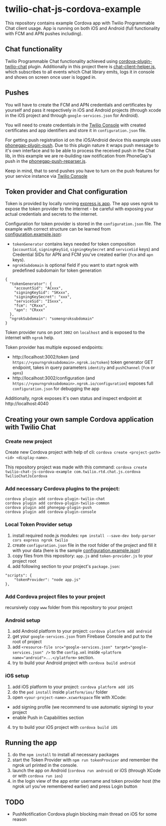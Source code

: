 # twilio-chat-js-cordova-example
This repository contains example Cordova app with Twilio Programmable Chat client usage.
App is running on both iOS and Android (full functionality with FCM and APN pushes including).

## Chat functionality
Twilio Programmable Chat functionality achieved using [cordova-plugin-twilio-chat](https://www.npmjs.com/package/cordova-plugin-twilio-chat) plugin. Additionally in this project there is [chat-client-helper.js](www/js/chat-client-helper.js), which subscribes to all events which Chat library emits, logs it in console and shows on screen once user is logged in.

## Pushes
You will have to create the FCM and APN credentials and certificates by yourself and pass it respectively in iOS and Android projects (through xcode in the iOS project and through `google-services.json` for Android).

You will need to create credentials in the [Twilio Console](https://www.twilio.com/console/chat/credentials) with created certificates and app identifiers and store it in `configuration.json` file. 

For getting push registration id on the iOS/Android device this example uses [phonegap-plugin-push](https://github.com/phonegap/phonegap-plugin-push). Due to this plugin nature it wraps push message to it's own interface and to be able to process the received push in the Chat lib, in this example we are re-building raw notification from PhoneGap's push in the [phonegap-push-reparser.js](www/js/phonegap-push-reparser.js).   

Keep in mind, that to send pushes you have to turn on the push features for your service instance via [Twilio Console](https://www.twilio.com/console/chat) 

## Token provider and Chat configuration
Token is provided by locally running [express.js app](app.js). The app uses ngrok to expose the token provider to the internet - be careful with exposing your actual credentials and secrets to the internet.

Configuration for token provider is stored in the `configuration.json` file. The example with correct structure can be learned from [configuration.example.json](configuration.example.json):
* `tokenGenerator` contains keys needed for token composition (`accountSid`, `signingKeySid`, `signingKeySecret` and `serviceSid` keys) and Credential SIDs for APN and FCM you've created earlier (`fcm` and `apn` keys). 
* `ngrokSubdomain` is optional field if you want to start ngrok with predefined subdomain for token generation
```
{
  "tokenGenerator": {
    "accountSid": "ACxxx",
    "signingKeySid": "SKxxx",
    "signingKeySecret": "xxx",
    "serviceSid": "ISxxx",
    "fcm": "CRxxx",
    "apn": "CRxxx"
  },
  "ngrokSubdomain": "somengroksubdomain"
}
```

Token provider runs on port `3002` on `localhost` and is exposed to the internet with `ngrok` help.

Token provider has multiple exposed endpoints:
 * http://localhost:3002/token (and `https://<yourngroksubdomain>.ngrok.io/token`) token generator GET endpoint, takes in query parameters `identity` and `pushChannel` (`fcm` or `apns`)
 * http://localhost:3002/configuration (and `https://<yourngroksubdomain>.ngrok.io/configuration`) exposes full `configuration.json` for debugging the app

Additionally, ngrok exposes it's own status and inspect endpoint at http://localhost:4040

## Creating your own sample Cordova application with Twilio Chat

### Create new project  
Create new Cordova project with help of cli: `cordova create <project-path> <id> <display-name>`.
 
This repository project was made with this command: `cordova create twilio-chat-js-cordova-example com.twilio.rtd.chat.js.cordova TwilioChatJsCordova`

### Add necessary Cordova plugins to the project:
```
cordova plugin add cordova-plugin-twilio-chat
cordova plugin add cordova-plugin-twilio-common
cordova plugin add phonegap-plugin-push
cordova plugin add cordova-plugin-console
```  
        
### Local Token Provider setup
1. install required node.js modules: `npm install --save-dev body-parser cors express ngrok twilio`
2. create `configuration.json` file in the root folder of the project and fill it with your data (here is the sample [configuration.example.json](configuration.example.json))
3. copy files from this repository: `app.js` and `token-provider.js` to your project root
4. add following section to your project's `package.json`: 
``` 
"scripts": {
    "tokenProvider": "node app.js"
},
```   

### Add Cordova project files to your project
recursively copy `www` folder from this repository to your project

### Android setup 
1. add Android platform to your project: `cordova platform add android`
2. get your `google-services.json` from Firebase Console and put to the root of project
3. add `<resource-file src="google-services.json" target="google-services.json" />` to the `config.xml` inside `<platform name="android">...</platform>` section.
4. try to build your Android project with `cordova build android`

### iOS setup 
1. add iOS platform to your project: `cordova platform add iOS`
2. do the `pod install` inside `platform/ios/` folder 
3. open `<your-project-name>.xcworkspace` file with XCode:
  * add signing profile (we recommend to use automatic signing) to your project
  * enable Push in Capabilities section
4. try to build your iOS project with `cordova build iOS`

## Running the app
1. do the `npm install` to install all necessary packages
2. start the Token Provider with `npm run tokenProvicer` and remember the ngrok url printed in the console.
3. launch the app on Android (`cordova run android`) or iOS (through XCode or with `cordova run ios`)
4. in the login view of the app enter username and token provider host (the ngrok url you've remembered earlier) and press Login button

## TODO
* PushNotification Cordova plugin blocking main thread on iOS for some reason
